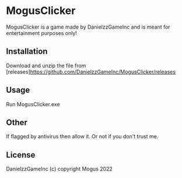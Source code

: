 

# MogusClicker

MogusClicker is a game made by DanielzzGameInc and is meant for entertainment purposes only!

## Installation

Download and unzip the file from [releases]https://github.com/DanielzzGameInc/MogusClicker/releases

## Usage

Run MogusClicker.exe

## Other

If flagged by antivirus then allow it. Or not if you don't trust me.

## License
DanielzzGameInc (c) copyright Mogus 2022
